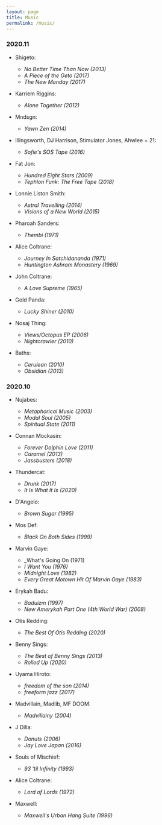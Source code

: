 ```yaml
---
layout: page
title: Music
permalink: /music/
---
```


### 2020.11
* Shigeto:
  - _No Better Time Than Now (2013)_
  - _A Piece of the Geto (2017)_
  - _The New Monday (2017)_

* Karriem Riggins:
  - _Alone Together (2012)_

* Mndsgn:
  - _Yawn Zen (2014)_
  
* Illingsworth, DJ Harrison, Stimulator Jones, Ahwlee + 21:
  - _Sofie's SOS Tape (2016)_
  
* Fat Jon:
  - _Hundred Eight Stars (2009)_
  - _Tephlon Funk: The Free Tape (2018)_
  
* Lonnie Liston Smith:
  - _Astral Travelling (2014)_
  - _Visions of a New World (2015)_
  
* Pharoah Sanders:
  - _Thembi (1971)_
  
* Alice Coltrane:
  - _Journey In Satchidananda (1971)_
  - _Huntington Ashram Monastery (1969)_
  
* John Coltrane:
  - _A Love Supreme (1965)_
  
* Gold Panda:
  - _Lucky Shiner (2010)_
  
* Nosaj Thing:
  - _Views/Octopus EP (2006)_
  - _Nightcrawler (2010)_
  
* Baths:
  - _Cerulean (2010)_
  - _Obsidian (2013)_

### 2020.10
* Nujabes:
  - _Metaphorical Music (2003)_
  - _Modal Soul (2005)_
  - _Spiritual State (2011)_

* Connan Mockasin:
  - _Forever Dolphin Love (2011)_
  - _Caramel (2013)_
  - _Jassbusters (2018)_
  
* Thundercat:
  - _Drunk (2017)_
  - _It Is What It Is (2020)_

* D'Angelo:
  - _Brown Sugar (1995)_
  
* Mos Def:
  - _Black On Both Sides (1999)_
  
* Marvin Gaye:
  - _What's Going On (1971)
  - _I Want You (1976)_
  - _Midnight Love (1982)_
  - _Every Great Motown Hit Of Marvin Gaye (1983)_
  
* Erykah Badu:
  - _Baduizm (1997)_
  - _New Amerykah Part One (4th World War) (2008)_
  
* Otis Redding:
  - _The Best Of Otis Redding (2020)_
  
* Benny Sings:
  - _The Best of Benny Sings (2013)_
  - _Rolled Up (2020)_
  
* Uyama Hiroto:
  - _freedom of the son (2014)_
  - _freeform jazz (2017)_
  
* Madvillain, Madlib, MF DOOM:
  - _Madvillainy (2004)_
  
* J Dilla:
  - _Donuts (2006)_
  - _Jay Love Japan (2016)_
  
* Souls of Mischief:
  - _93 'til Infinity (1993)_
  
* Alice Coltrane:
  - _Lord of Lords (1972)_
  
* Maxwell:
  - _Maxwell's Urban Hang Suite (1996)_
